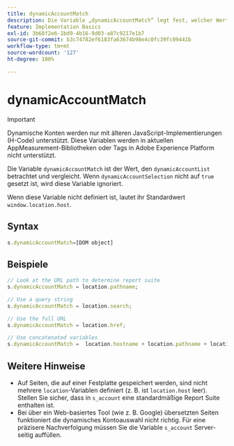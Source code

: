 ```yaml
---
title: dynamicAccountMatch
description: Die Variable „dynamicAccountMatch“ legt fest, welcher Wert in dynamischen Konten betrachtet werden soll.
feature: Implementation Basics
exl-id: 3b68f2e6-1bd9-4b16-9d03-a87c9217e1b7
source-git-commit: b3c74782ef6183fa63674b98e4c0fc39fc09441b
workflow-type: tm+mt
source-wordcount: '127'
ht-degree: 100%

---
```


# dynamicAccountMatch

>[!IMPORTANT]
>
>Dynamische Konten werden nur mit älteren JavaScript-Implementierungen (H-Code) unterstützt. Diese Variablen werden in aktuellen AppMeasurement-Bibliotheken oder Tags in Adobe Experience Platform nicht unterstützt.

Die Variable `dynamicAccountMatch` ist der Wert, den `dynamicAccountList` betrachtet und vergleicht. Wenn `dynamicAccountSelection` nicht auf `true` gesetzt ist, wird diese Variable ignoriert.

Wenn diese Variable nicht definiert ist, lautet ihr Standardwert `window.location.host`.

## Syntax

```js
s.dynamicAccountMatch=[DOM object]
```

## Beispiele

```js
// Look at the URL path to determine report suite
s.dynamicAccountMatch = location.pathname;

// Use a query string
s.dynamicAccountMatch = location.search;

// Use the full URL
s.dynamicAccountMatch = location.href;

// Use concatenated variables
s.dynamicAccountMatch =  location.hostname + location.pathname + location.search;
```

## Weitere Hinweise

* Auf Seiten, die auf einer Festplatte gespeichert werden, sind nicht mehrere `location`-Variablen definiert (z. B. ist `location.host` leer). Stellen Sie sicher, dass in `s_account` eine standardmäßige Report Suite enthalten ist.
* Bei über ein Web-basiertes Tool (wie z. B. Google) übersetzten Seiten funktioniert die dynamisches Kontoauswahl nicht richtig. Für eine präzisere Nachverfolgung müssen Sie die Variable  `s_account` Server-seitig auffüllen.
